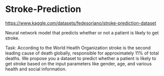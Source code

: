 # Stroke-Prediction

https://www.kaggle.com/datasets/fedesoriano/stroke-prediction-dataset

Neural network model that predicts whether or not a patient is likely to get stroke.

Task: According to the World Health Organization stroke is the second leading
cause of death globally, responsible for approximately 11% of total deaths. We
propose you a dataset to predict whether a patient is likely to get stroke based on
the input parameters like gender, age, and various health and social information.
